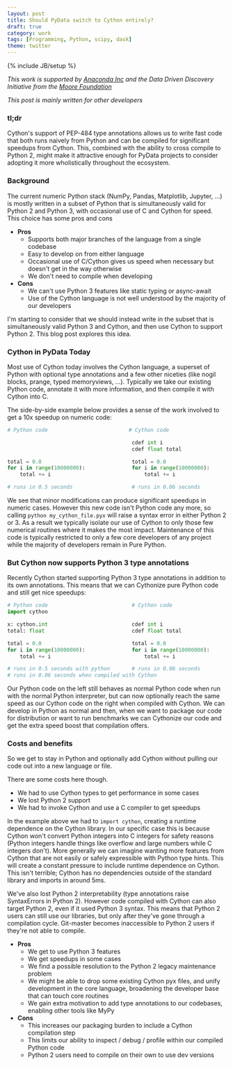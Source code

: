 ```yaml
---
layout: post
title: Should PyData switch to Cython entirely?
draft: true
category: work
tags: [Programming, Python, scipy, dask]
theme: twitter
---
```


{% include JB/setup %}

*This work is supported by [Anaconda Inc](http://anaconda.com) and the Data
Driven Discovery Initiative from the [Moore Foundation](https://www.moore.org/)*

*This post is mainly written for other developers*

### tl;dr

Cython's support of PEP-484 type annotations allows us to write fast code
that both runs naively from Python and can be compiled for significant speedups
from Cython.  This, combined with the ability to cross compile to Python 2,
might make it attractive enough for PyData projects to consider adopting it more
wholistically throughout the ecosystem.


### Background

The current numeric Python stack (NumPy, Pandas, Matplotlib, Jupyter, ...) is
mostly written in a subset of Python that is simultaneously valid for Python 2
and Python 3, with occasional use of C and Cython for speed.  This choice has
some pros and cons

- **Pros**
    - Supports both major branches of the language from a single codebase
    - Easy to develop on from either language
    - Occasional use of C/Cython gives us speed when necessary but doesn't get
      in the way otherwise
    - We don't need to compile when developing
-  **Cons**
    - We can't use Python 3 features like static typing or async-await
    - Use of the Cython language is not well understood by the majority of our
      developers

I'm starting to consider that we should instead write in the subset that is
simultaneously valid Python 3 and Cython, and then use Cython to support Python
2.  This blog post explores this idea.


### Cython in PyData Today

Most use of Cython today involves the Cython language, a superset of Python with
optional type annotations and a few other niceties (like nogil blocks, prange,
typed memoryviews, ...).  Typically we take our existing Python code, annotate
it with more information, and then compile it with Cython into C.

The side-by-side example below provides a sense of the work involved to get
a 10x speedup on numeric code:

```python
# Python code                          # Cython code

                                        cdef int i
                                        cdef float total

total = 0.0                             total = 0.0
for i in range(10000000):               for i in range(10000000):
    total += i                              total += i

# runs in 0.5 seconds                   # runs in 0.06 seconds
```

We see that minor modifications can produce significant speedups in numeric
cases.  However this new code isn't Python code any more, so calling `python
my_cython_file.pyx` will raise a syntax error in either Python 2 or 3.  As a
result we typically isolate our use of Cython to only those few numerical
routines where it makes the most impact.  Maintenance of this code is typically
restricted to only a few core developers of any project while the majority of
developers remain in Pure Python.


### But Cython now supports Python 3 type annotations

Recently Cython started supporting Python 3 type annotations in addition to its
own annotations.  This means that we can Cythonize pure Python code and still
get nice speedups:

```python
# Python code                           # Cython code
import cython

x: cython.int                           cdef int i
total: float                            cdef float total

total = 0.0                             total = 0.0
for i in range(10000000):               for i in range(10000000):
    total += i                              total += i

# runs in 0.5 seconds with python       # runs in 0.06 seconds
# runs in 0.06 seconds when compiled with Cython
```

Our Python code on the left still behaves as normal Python code when run with
the normal Python interpreter, but can now optionally reach the same speed as
our Cython code on the right when compiled with Cython.  We can develop in
Python as normal and then, when we want to package our code for distribution or
want to run benchmarks we can Cythonize our code and get the extra speed boost
that compilation offers.


### Costs and benefits

So we get to stay in Python and optionally add Cython without pulling our code
out into a new language or file.

There are some costs here though.

-  We had to use Cython types to get performance in some cases
-  We lost Python 2 support
-  We had to invoke Cython and use a C compiler to get speedups

In the example above we had to `import cython`, creating a runtime dependence on
the Cython library.  In our specific case this is because Cython won't convert
Python integers into C integers for safety reasons (Python integers handle
things like overflow and large numbers while C integers don't).  More generally
we can imagine wanting more features from Cython that are not easily or safely
expressible with Python type hints.  This will create a constant pressure to
include runtime dependence on Cython.  This isn't terrible; Cython has no
dependencies outside of the standard library and imports in around 5ms.

We've also lost Python 2 interpretability (type annotations raise
SyntaxErrors in Python 2).  However code compiled with Cython can also target
Python 2, even if it used Python 3 syntax.  This means that Python 2 users can
still use our libraries, but only after they've gone through a compilation
cycle.  Git-master becomes inaccessible to Python 2 users if they're not able to
compile.

-  **Pros**
    -  We get to use Python 3 features
    -  We get speedups in some cases
    -  We find a possible resolution to the Python 2 legacy maintenance problem
    -  We might be able to drop some existing Cython pyx files, and unify
       development in the core language, broadening the developer base that can
       touch core routines
    -  We gain extra motivation to add type annotations to our codebases,
       enabling other tools like MyPy
-  **Cons**
    -  This increases our packaging burden to include a Cython compilation step
    -  This limits our ability to inspect / debug / profile within our compiled
       Python code
    -  Python 2 users need to compile on their own to use dev versions
